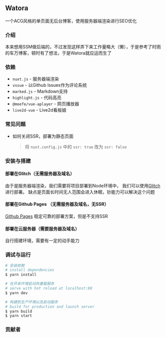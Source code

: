 ## Watora

一个ACG风格的单页面无后台博客，使用服务器端渲染进行SEO优化
### 介绍
本来想用SSM做后端的，不过发现这样弄下来工作量略大（懒），于是参考了时雨的车万博客，顿时有了想法，于是Watora就应运而生了
### 依赖
- `nuxt.js` - 服务器端渲染
- `vssue` - 以Github Issues作为评论系统
- `marked.js` - Markdown支持
- `highlight.js` - 代码高亮
- `@moefe/vue-aplayer` - 网页播放器
- `live2d-vue` - Live2d看板娘
### 常见问题
- 如何关闭SSR，部署为静态页面
  >将 `nuxt.config.js` 中的 `ssr: true` 改为 `ssr: false`

### 安装与搭建
#### 部署在Glitch（无需服务器及域名）
由于是服务器端渲染，我们需要将项目部署到Node环境中，
我们可以使用[Glitch](https://glitch.com/)进行部署。
缺点是页面长时间无人范围会进入休眠，钞能力可以解决这个问题

#### 部署在Github Pages （无需服务器及域名，无SSR）
[Github Pages](https://pages.github.com/)
稳定可靠的部署方案，但是不支持SSR

#### 部署在云服务器（需要服务器及域名）
自行搭建环境，需要有一定的动手能力


### 调试与运行
```zsh
# 安装依赖
# install dependencies
$ yarn install

# 在开发环境启动热重载服务
# serve with hot reload at localhost:80
$ yarn dev

# 构建到生产环境以及启动服务
# build for production and launch server
$ yarn build
$ yarn start
```
### 贡献者
<!-- ALL-CONTRIBUTORS-BADGE:START - Do not remove or modify this section -->
<!-- ALL-CONTRIBUTORS-BADGE:END --> 